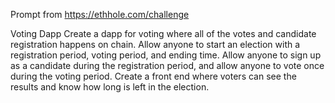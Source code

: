 Prompt from https://ethhole.com/challenge


Voting Dapp
Create a dapp for voting where all of the votes 
and candidate registration happens on chain. Allow 
anyone to start an election with a registration
period, voting period, and ending time. Allow 
anyone to sign up as a candidate during the 
registration period, and allow anyone to vote
once during the voting period. Create a front 
end where voters can see the results and know 
how long is left in the election.

